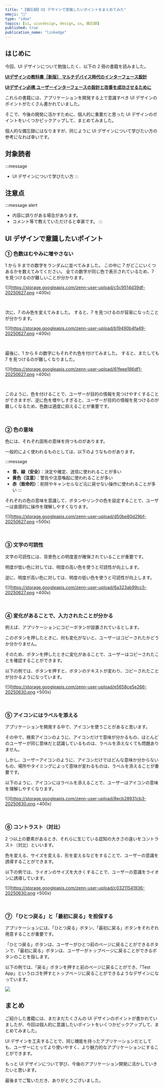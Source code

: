 ```yaml
---
title: "【備忘録】UI デザインで意識したいポイントをまとめてみた"
emoji: "🎨"
type: "idea"
topics: [ui, uiuxdesign, design, ux, 備忘録]
published: true
publication_name: "linkedge"
---
```


## はじめに

今回、UI デザインについて勉強したく、以下の 2 冊の書籍を読みました。

[**UIデザインの教科書［新版］ マルチデバイス時代のインターフェース設計**](https://amzn.asia/d/a9FroLL)

[**UIデザイン必携 ユーザーインターフェースの設計と改善を成功させるために**](https://amzn.asia/d/heKY4Ss)

これらの書籍には、アプリケーションを開発する上で意識すべき UI デザインのポイントがたくさん書かれていました。

そこで、今後の開発に活かすために、個人的に重要だと思った UI デザインのポイントをいくつかピックアップして、まとめてみました。

個人的な備忘録にはなりますが、同じように UI デザインについて学びたい方の参考になれば幸いです。

## 対象読者

:::message
- UI デザインについて学びたい方
:::

## 注意点

:::message alert
- 内容に誤りがある場合があります。
- コメント等で教えていただけると幸甚です。
:::

## UI デザインで意識したいポイント

### ① 色数はむやみに増やさない

1 から 9 までの数字をランダムに並べてみました。
この中に 7 がどこにいくつあるかを数えてみてください。
全ての数字が同じ色で表示されているため、7 を見つけるのが難しいことが分かります。

![](https://storage.googleapis.com/zenn-user-upload/c5c9514d39df-20250627.png =400x)

<br>

次に、7 のみ色を変えてみました。
すると、7 を見つけるのが容易になったことが分かります。

![](https://storage.googleapis.com/zenn-user-upload/b19490b4fa49-20250627.png =400x)

<br>

最後に、1 から 6 の数字にもそれぞれ色を付けてみました。
すると、またしても 7 を見つけるのが難しくなりました。

![](https://storage.googleapis.com/zenn-user-upload/61feee186df1-20250627.png =400x)

<br>

このように、色を付けることで、ユーザーが目的の情報を見つけやすくすることができますが、逆に色を増やしすぎると、ユーザーが目的の情報を見つけるのが難しくなるため、色数は適度に抑えることが重要です。

<br>

### ② 色の意味

色には、それぞれ固有の意味を持つものがあります。

一般的によく使われるものとしては、以下のようなものがあります。

:::message
- **青、緑（安全）**：決定や確定、送信に使われることが多い
- **黄色（注意）**：警告や注意喚起に使われることが多い
- **赤（致命的）**：削除やキャンセルなど元に戻せない操作に使われることが多い
:::

それぞれの色の意味を意識して、ボタンやリンクの色を設定することで、ユーザーは直感的に操作を理解しやすくなります。

![](https://storage.googleapis.com/zenn-user-upload/d50be80d29bf-20250627.png =500x)

<br>

### ③ 文字の可読性

文字の可読性には、背景色との明度差が確保されていることが重要です。

明度が低い色に対しては、明度の高い色を使うと可読性が向上します。

逆に、明度が高い色に対しては、明度の低い色を使うと可読性が向上します。

![](https://storage.googleapis.com/zenn-user-upload/6a323ab99cc5-20250627.png =400x)

<br>

### ④ 変化があることで、入力されたことが分かる

例えば、アプリケーションにコピーボタンが設置されているとします。

このボタンを押したときに、何も変化がないと、ユーザーはコピーされたかどうか分かりません。

そのため、ボタンを押したときに変化があることで、ユーザーはコピーされたことを確認することができます。

以下の例では、ボタンを押すと、ボタンのテキストが変わり、コピーされたことが分かるようになっています。

![](https://storage.googleapis.com/zenn-user-upload/e5658ce5e266-20250630.png =500x)

<br>

### ⑤ アイコンにはラベルを添える

アプリケーションを開発する中で、アイコンを使うことがあると思います。

その中で、検索アイコンのように、アイコンだけで意味が分かるもの、ほとんどのユーザーが同じ意味だと認識しているものは、ラベルを添えなくても問題ありません。

しかし、ユーザーアイコンのように、アイコンだけではどんな意味か分からないもの、場所やタイミングによって意味が変わるものは、ラベルを添えることが重要です。

以下のように、アイコンにはラベルを添えることで、ユーザーはアイコンの意味を理解しやすくなります。

![](https://storage.googleapis.com/zenn-user-upload/8ecb28931cb3-20250630.png =400x)

<br>

### ⑥ コントラスト（対比）

2 つ以上の要素があるとき、それらに生じている認知の大きさの違いをコントラスト（対比）といいます。

色を変える、サイズを変える、形を変えるなどをすることで、ユーザーの意識を誘導することができます。

以下の例では、ライオンのサイズを大きくすることで、ユーザーの意識をライオンに誘導しています。

![](https://storage.googleapis.com/zenn-user-upload/c03211541936-20250630.png =500x)

<br>

### ⑦ 「ひとつ戻る」と「最初に戻る」を担保する

アプリケーションには、「ひとつ戻る」ボタン、「最初に戻る」ボタンをそれぞれ用意することが重要です。

「ひとつ戻る」ボタンは、ユーザーがひとつ前のページに戻ることができるボタンで、「最初に戻る」ボタンは、ユーザーがトップページに戻ることができるボタンのことを指します。

以下の例では、「戻る」ボタンを押すと前のページに戻ることができ、「Test App」というロゴを押すとトップページに戻ることができるようなデザインになっています。

![](https://storage.googleapis.com/zenn-user-upload/1cbab977a61e-20250630.png)

## まとめ

ご紹介した書籍には、まだまだたくさんの UI デザインのポイントが書かれていましたが、今回は個人的に意識したいポイントをいくつかピックアップして、まとめてみました。

UI デザインを工夫することで、同じ機能を持ったアプリケーションだとしても、ユーザーにとってより使いやすく、より魅力的なアプリケーションにすることができます。

もっと UI デザインについて学び、今後のアプリケーション開発に活かしていきたいと思います。

最後までご覧いただき、ありがとうございました。
